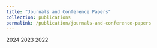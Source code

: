 ```yaml
---
title: "Journals and Conference Papers"
collection: publications
permalink: /publication/journals-and-conference-papers
---
```


2024
2023
2022 
